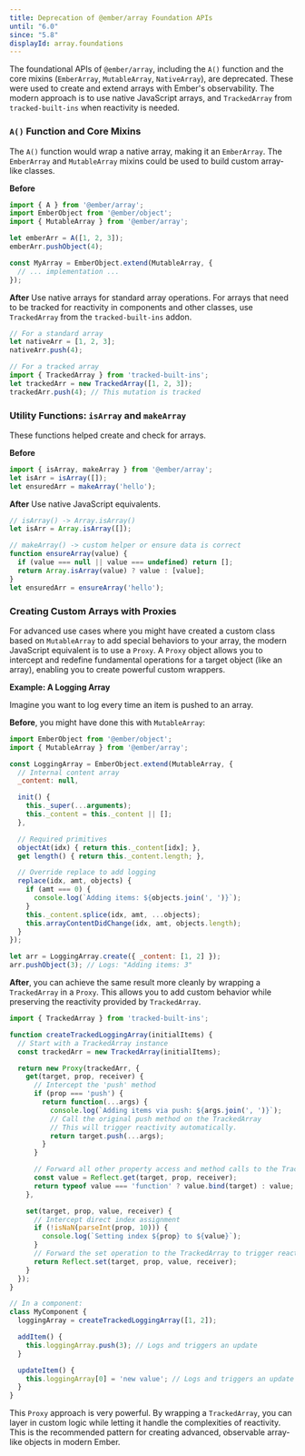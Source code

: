 ```yaml
---
title: Deprecation of @ember/array Foundation APIs
until: "6.0"
since: "5.8"
displayId: array.foundations
---
```


The foundational APIs of `@ember/array`, including the `A()` function and the core mixins (`EmberArray`, `MutableArray`, `NativeArray`), are deprecated. These were used to create and extend arrays with Ember's observability. The modern approach is to use native JavaScript arrays, and `TrackedArray` from `tracked-built-ins` when reactivity is needed.

### `A()` Function and Core Mixins

The `A()` function would wrap a native array, making it an `EmberArray`. The `EmberArray` and `MutableArray` mixins could be used to build custom array-like classes.

**Before**
```javascript
import { A } from '@ember/array';
import EmberObject from '@ember/object';
import { MutableArray } from '@ember/array';

let emberArr = A([1, 2, 3]);
emberArr.pushObject(4);

const MyArray = EmberObject.extend(MutableArray, {
  // ... implementation ...
});
```

**After**
Use native arrays for standard array operations. For arrays that need to be tracked for reactivity in components and other classes, use `TrackedArray` from the `tracked-built-ins` addon.

```javascript
// For a standard array
let nativeArr = [1, 2, 3];
nativeArr.push(4);

// For a tracked array
import { TrackedArray } from 'tracked-built-ins';
let trackedArr = new TrackedArray([1, 2, 3]);
trackedArr.push(4); // This mutation is tracked
```

### Utility Functions: `isArray` and `makeArray`

These functions helped create and check for arrays.

**Before**
```javascript
import { isArray, makeArray } from '@ember/array';
let isArr = isArray([]);
let ensuredArr = makeArray('hello');
```

**After**
Use native JavaScript equivalents.

```javascript
// isArray() -> Array.isArray()
let isArr = Array.isArray([]);

// makeArray() -> custom helper or ensure data is correct
function ensureArray(value) {
  if (value === null || value === undefined) return [];
  return Array.isArray(value) ? value : [value];
}
let ensuredArr = ensureArray('hello');
```

### Creating Custom Arrays with Proxies

For advanced use cases where you might have created a custom class based on `MutableArray` to add special behaviors to your array, the modern JavaScript equivalent is to use a `Proxy`. A `Proxy` object allows you to intercept and redefine fundamental operations for a target object (like an array), enabling you to create powerful custom wrappers.

**Example: A Logging Array**

Imagine you want to log every time an item is pushed to an array.

**Before**, you might have done this with `MutableArray`:

```javascript
import EmberObject from '@ember/object';
import { MutableArray } from '@ember/array';

const LoggingArray = EmberObject.extend(MutableArray, {
  // Internal content array
  _content: null,

  init() {
    this._super(...arguments);
    this._content = this._content || [];
  },

  // Required primitives
  objectAt(idx) { return this._content[idx]; },
  get length() { return this._content.length; },

  // Override replace to add logging
  replace(idx, amt, objects) {
    if (amt === 0) {
      console.log(`Adding items: ${objects.join(', ')}`);
    }
    this._content.splice(idx, amt, ...objects);
    this.arrayContentDidChange(idx, amt, objects.length);
  }
});

let arr = LoggingArray.create({ _content: [1, 2] });
arr.pushObject(3); // Logs: "Adding items: 3"
```

**After**, you can achieve the same result more cleanly by wrapping a `TrackedArray` in a `Proxy`. This allows you to add custom behavior while preserving the reactivity provided by `TrackedArray`.

```javascript
import { TrackedArray } from 'tracked-built-ins';

function createTrackedLoggingArray(initialItems) {
  // Start with a TrackedArray instance
  const trackedArr = new TrackedArray(initialItems);

  return new Proxy(trackedArr, {
    get(target, prop, receiver) {
      // Intercept the 'push' method
      if (prop === 'push') {
        return function(...args) {
          console.log(`Adding items via push: ${args.join(', ')}`);
          // Call the original push method on the TrackedArray
          // This will trigger reactivity automatically.
          return target.push(...args);
        }
      }

      // Forward all other property access and method calls to the TrackedArray
      const value = Reflect.get(target, prop, receiver);
      return typeof value === 'function' ? value.bind(target) : value;
    },

    set(target, prop, value, receiver) {
      // Intercept direct index assignment
      if (!isNaN(parseInt(prop, 10))) {
        console.log(`Setting index ${prop} to ${value}`);
      }
      // Forward the set operation to the TrackedArray to trigger reactivity
      return Reflect.set(target, prop, value, receiver);
    }
  });
}

// In a component:
class MyComponent {
  loggingArray = createTrackedLoggingArray([1, 2]);

  addItem() {
    this.loggingArray.push(3); // Logs and triggers an update
  }

  updateItem() {
    this.loggingArray[0] = 'new value'; // Logs and triggers an update
  }
}
```

This `Proxy` approach is very powerful. By wrapping a `TrackedArray`, you can layer in custom logic while letting it handle the complexities of reactivity. This is the recommended pattern for creating advanced, observable array-like objects in modern Ember.

